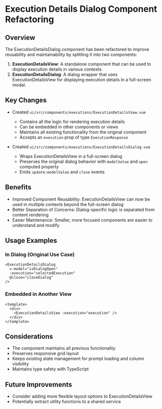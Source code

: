 # Execution Details Dialog Component Refactoring

## Overview
The ExecutionDetailsDialog component has been refactored to improve reusability and maintainability by splitting it into two components:

1. **ExecutionDetailsView**: A standalone component that can be used to display execution details in various contexts.
2. **ExecutionDetailsDialog**: A dialog wrapper that uses ExecutionDetailsView for displaying execution details in a full-screen modal.

## Key Changes
- Created `ui/src/components/executions/ExecutionDetailsView.vue`
  - Contains all the logic for rendering execution details
  - Can be embedded in other components or views
  - Maintains all existing functionality from the original component
  - Accepts an `execution` prop of type `ExecutionResponse`

- Created `ui/src/components/executions/ExecutionDetailsDialog.vue`
  - Wraps ExecutionDetailsView in a full-screen dialog
  - Preserves the original dialog behavior with `modelValue` and `open` computed property
  - Emits `update:modelValue` and `close` events

## Benefits
- Improved Component Reusability: ExecutionDetailsView can now be used in multiple contexts beyond the full-screen dialog
- Better Separation of Concerns: Dialog-specific logic is separated from content rendering
- Easier Maintenance: Smaller, more focused components are easier to understand and modify

## Usage Examples

### In Dialog (Original Use Case)
```vue
<ExecutionDetailsDialog 
  v-model="isDialogOpen" 
  :execution="selectedExecution" 
  @close="closeDialog" 
/>
```

### Embedded in Another View
```vue
<template>
  <div>
    <ExecutionDetailsView :execution="execution" />
  </div>
</template>
```

## Considerations
- The component maintains all previous functionality
- Preserves responsive grid layout
- Keeps existing state management for prompt loading and column visibility
- Maintains type safety with TypeScript

## Future Improvements
- Consider adding more flexible layout options to ExecutionDetailsView
- Potentially extract utility functions to a shared service
